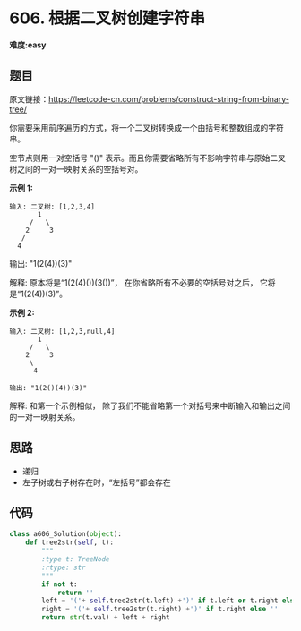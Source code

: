# 606. 根据二叉树创建字符串
**难度:easy**
## 题目
原文链接：https://leetcode-cn.com/problems/construct-string-from-binary-tree/

你需要采用前序遍历的方式，将一个二叉树转换成一个由括号和整数组成的字符串。

空节点则用一对空括号 "()" 表示。而且你需要省略所有不影响字符串与原始二叉树之间的一对一映射关系的空括号对。

**示例 1:**
```
输入: 二叉树: [1,2,3,4]
       1
     /   \
    2     3
   /    
  4     
```
输出: "1(2(4))(3)"

解释: 原本将是“1(2(4)())(3())”，
在你省略所有不必要的空括号对之后，
它将是“1(2(4))(3)”。

**示例 2:**
```
输入: 二叉树: [1,2,3,null,4]
       1
     /   \
    2     3
     \  
      4 

输出: "1(2()(4))(3)"
```
解释: 和第一个示例相似，
除了我们不能省略第一个对括号来中断输入和输出之间的一对一映射关系。


## 思路
* 递归
* 左子树或右子树存在时，“左括号”都会存在

## 代码
```python
class a606_Solution(object):
    def tree2str(self, t):
        """
        :type t: TreeNode
        :rtype: str
        """
        if not t:
            return ''
        left = '('+ self.tree2str(t.left) +')' if t.left or t.right else ''
        right = '('+ self.tree2str(t.right) +')' if t.right else ''
        return str(t.val) + left + right
```
